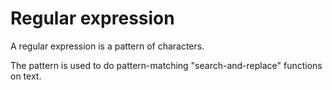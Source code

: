 # Regular expression
A regular expression is a pattern of characters.

The pattern is used to do pattern-matching "search-and-replace" functions on text.
